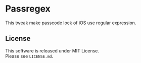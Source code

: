 Passregex
======================
This tweak make passcode lock of iOS use regular expression.  

License
----------
This software is released under MIT License.  
Please see `LICENSE.md`.  
